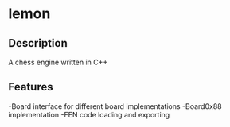 lemon
=====
Description
-----------
A chess engine written in C++

Features
--------
-Board interface for different board implementations
-Board0x88 implementation
-FEN code loading and exporting

